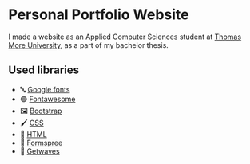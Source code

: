 # Personal Portfolio Website
I made a website as an Applied Computer Sciences student at [Thomas More University](https://www.linkedin.com/school/thomas-more-hogeschool/), as a part of my bachelor thesis.

## Used libraries
- 🔤 [Google fonts](https://fonts.google.com)
- 🟢 [Fontawesome](https://www.fontawesome.com)
- 🖼️ [Bootstrap](https://getbootstrap.com)
- 🖌️ [CSS](https://www.w3schools.com/css/)
- 🧱 [HTML](https://www.w3schools.com/html/)
- 📃 [Formspree](https://formspree.io/)
- 🌊 [Getwaves](https://getwaves.io/)
